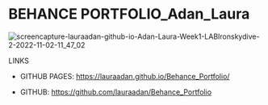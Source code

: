 # BEHANCE PORTFOLIO_Adan_Laura


![screencapture-lauraadan-github-io-Adan-Laura-Week1-LABIronskydive-2-2022-11-02-11_47_02](https://user-images.githubusercontent.com/86961241/199470905-01c2ab35-48be-458e-b92f-e7ecdb4fdb52.png)


LINKS

- GITHUB PAGES: https://lauraadan.github.io/Behance_Portfolio/

-  GITHUB: https://github.com/lauraadan/Behance_Portfolio


